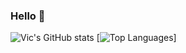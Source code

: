 ### Hello 👋

![Vic's GitHub stats](https://github-readme-stats.vercel.app/api?username=LowerPlayz&show_icons=true&theme=merko&count_private=true)
[![Top Languages](https://github-readme-stats.vercel.app/api/top-langs/?username=LowerPlayz&layout=compact&langs_count=5&show_icons=true&theme=merko)]

